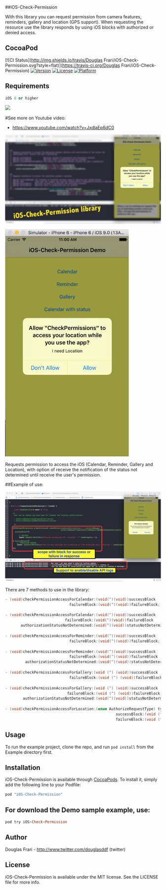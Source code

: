 ##iOS-Check-Permission

With this library you can request permission from camera features, reminders, gallery and location (GPS support). When requesting the resource use the library responds by using iOS blocks with authorized or denied access.

## CocoaPod

[![CI Status](http://img.shields.io/travis/Douglas Frari/iOS-Check-Permission.svg?style=flat)](https://travis-ci.org/Douglas Frari/iOS-Check-Permission)
[![Version](https://img.shields.io/cocoapods/v/iOS-Check-Permission.svg?style=flat)](http://cocoapods.org/pods/iOS-Check-Permission)
[![License](https://img.shields.io/cocoapods/l/iOS-Check-Permission.svg?style=flat)](http://cocoapods.org/pods/iOS-Check-Permission)
[![Platform](https://img.shields.io/cocoapods/p/iOS-Check-Permission.svg?style=flat)](http://cocoapods.org/pods/iOS-Check-Permission)


## Requirements

```ruby
iOS 8 or higher
```

<img src="http://i.giflike.com/FKLOTzK.gif">

#See more on Youtube video:

- https://www.youtube.com/watch?v=JxdlaEp6dC0

<a href="https://www.youtube.com/embed/JxdlaEp6dC0"><img src="screenshot3.png" width="800"></a>

<img src="screenshot01.png" width="400">

Requests permission to access the iOS (Calendar, Reminder, Gallery and Location), with
 option of receive the notification of the status not determined until receive the user's permission.

##Example of use:

<img src="screenshot02.png" width="800"> 

There are 7 methods to use in the library:

```objective-c
- (void)checkPermissionAccessForCalendar:(void(^)(void))successBlock 
                             failureBlock:(void(^)(void))failureBlock;

- (void)checkPermissionAccessForCalendar:(void(^)(void))successBlock
                           failureBlock:(void(^)(void))failureBlock
       authorizationStatusNotDetermined:(void(^)(void))statusNotDeterminedBlock;

- (void)checkPermissionAccessForReminder:(void(^)(void))successBlock
                             failureBlock:(void(^)(void))failureBlock;

- (void)checkPermissionAccessForReminder:(void(^)(void))successBlock
                             failureBlock:(void(^)(void))failureBlock
         authorizationStatusNotDetermined:(void(^)(void))statusNotDeterminedBlock;

- (void)checkPermissionAccessForGallery:(void (^) (void))successBlock
                             failureBlock:(void (^) (void))failureBlock;

- (void)checkPermissionAccessForGallery:(void (^) (void))successBlock
                            failureBlock:(void (^) (void))failureBlock
        authorizationStatusNotDetermined:(void(^)(void))statusNotDeterminedBlock;
 
- (void)checkPermissionAccessForLocation:(enum AuthorizeRequestType) type
                                                  successBlock:(void (^) (void))successBlock
                                                  failureBlock:(void (^) (void))failureBlock;
```

## Usage

To run the example project, clone the repo, and run `pod install` from the Example directory first.


## Installation

iOS-Check-Permission is available through [CocoaPods](http://cocoapods.org). To install
it, simply add the following line to your Podfile:

```ruby
pod "iOS-Check-Permission"
```

## For download the Demo sample example, use: 

```ruby
pod try iOS-Check-Permission
```

## Author

Douglas Frari - http://www.twitter.com/douglasddf (twitter)

## License

iOS-Check-Permission is available under the MIT license. See the LICENSE file for more info.

